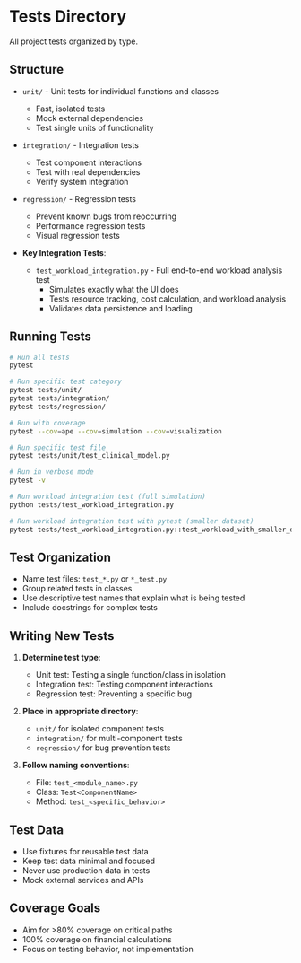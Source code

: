 # Tests Directory

All project tests organized by type.

## Structure

- `unit/` - Unit tests for individual functions and classes
  - Fast, isolated tests
  - Mock external dependencies
  - Test single units of functionality

- `integration/` - Integration tests
  - Test component interactions
  - Test with real dependencies
  - Verify system integration

- `regression/` - Regression tests
  - Prevent known bugs from reoccurring
  - Performance regression tests
  - Visual regression tests

- **Key Integration Tests**:
  - `test_workload_integration.py` - Full end-to-end workload analysis test
    - Simulates exactly what the UI does
    - Tests resource tracking, cost calculation, and workload analysis
    - Validates data persistence and loading

## Running Tests

```bash
# Run all tests
pytest

# Run specific test category
pytest tests/unit/
pytest tests/integration/
pytest tests/regression/

# Run with coverage
pytest --cov=ape --cov=simulation --cov=visualization

# Run specific test file
pytest tests/unit/test_clinical_model.py

# Run in verbose mode
pytest -v

# Run workload integration test (full simulation)
python tests/test_workload_integration.py

# Run workload integration test with pytest (smaller dataset)
pytest tests/test_workload_integration.py::test_workload_with_smaller_dataset -v
```

## Test Organization

- Name test files: `test_*.py` or `*_test.py`
- Group related tests in classes
- Use descriptive test names that explain what is being tested
- Include docstrings for complex tests

## Writing New Tests

1. **Determine test type**:
   - Unit test: Testing a single function/class in isolation
   - Integration test: Testing component interactions
   - Regression test: Preventing a specific bug

2. **Place in appropriate directory**:
   - `unit/` for isolated component tests
   - `integration/` for multi-component tests
   - `regression/` for bug prevention tests

3. **Follow naming conventions**:
   - File: `test_<module_name>.py`
   - Class: `Test<ComponentName>`
   - Method: `test_<specific_behavior>`

## Test Data

- Use fixtures for reusable test data
- Keep test data minimal and focused
- Never use production data in tests
- Mock external services and APIs

## Coverage Goals

- Aim for >80% coverage on critical paths
- 100% coverage on financial calculations
- Focus on testing behavior, not implementation